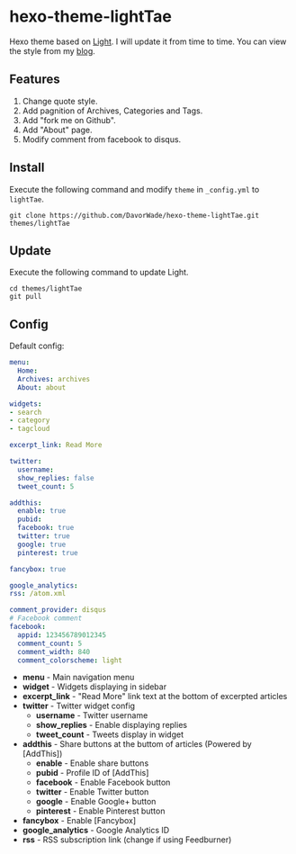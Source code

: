 # hexo-theme-lightTae

Hexo theme based on [Light](https://hexo.io/hexo-theme-light/). I will update it from time to time. You can view the style from my [blog](https://davorwade.github.io/).

## Features

1. Change quote style.
2. Add pagnition of Archives, Categories and Tags.
3. Add "fork me on Github".
4. Add "About" page.
5. Modify comment from facebook to disqus.

## Install

Execute the following command and modify `theme` in `_config.yml` to `lightTae`.

```
git clone https://github.com/DavorWade/hexo-theme-lightTae.git themes/lightTae
```

## Update

Execute the following command to update Light.

```
cd themes/lightTae
git pull
```

## Config

Default config:

``` yaml
menu:
  Home:
  Archives: archives
  About: about

widgets:
- search
- category
- tagcloud

excerpt_link: Read More

twitter:
  username:
  show_replies: false
  tweet_count: 5

addthis:
  enable: true
  pubid:
  facebook: true
  twitter: true
  google: true
  pinterest: true

fancybox: true

google_analytics:
rss: /atom.xml

comment_provider: disqus
# Facebook comment
facebook:
  appid: 123456789012345
  comment_count: 5
  comment_width: 840
  comment_colorscheme: light
```

- **menu** - Main navigation menu
- **widget** - Widgets displaying in sidebar
- **excerpt_link** - "Read More" link text at the bottom of excerpted articles
- **twitter** - Twitter widget config
  - **username** - Twitter username
  - **show_replies** - Enable displaying replies
  - **tweet_count** - Tweets display in widget
- **addthis** - Share buttons at the buttom of articles (Powered by [AddThis])
  - **enable** - Enable share buttons
  - **pubid** - Profile ID of [AddThis]
  - **facebook** - Enable Facebook button
  - **twitter** - Enable Twitter button
  - **google** - Enable Google+ button
  - **pinterest** - Enable Pinterest button
- **fancybox** - Enable [Fancybox]
- **google_analytics** - Google Analytics ID
- **rss** - RSS subscription link (change if using Feedburner)
